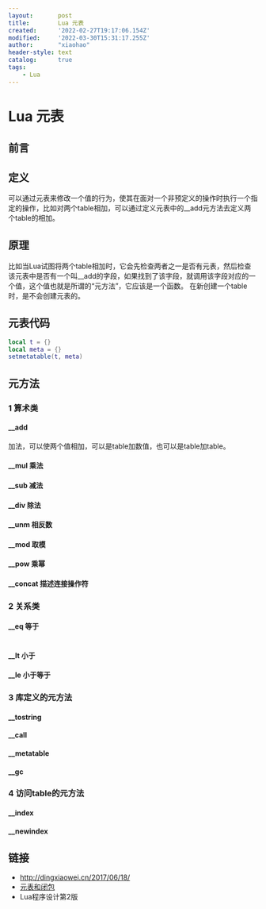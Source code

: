 ```yaml
---
layout:       post
title:        Lua 元表
created:      '2022-02-27T19:17:06.154Z'
modified:     '2022-03-30T15:31:17.255Z'
author:       "xiaohao"
header-style: text
catalog:      true
tags:
    - Lua
---
```


# Lua 元表

## 前言

## 定义
可以通过元表来修改一个值的行为，使其在面对一个非预定义的操作时执行一个指定的操作，比如对两个table相加，可以通过定义元表中的__add元方法去定义两个table的相加。

## 原理
比如当Lua试图将两个table相加时，它会先检查两者之一是否有元表，然后检查该元表中是否有一个叫__add的字段，如果找到了该字段，就调用该字段对应的一个值，这个值也就是所谓的“元方法”，它应该是一个函数。
在新创建一个table时，是不会创建元表的。

## 元表代码
~~~ Lua
local t = {}
local meta = {}
setmetatable(t, meta)
~~~

## 元方法
### 1 算术类
#### __add
加法，可以使两个值相加，可以是table加数值，也可以是table加table。

#### __mul 乘法

#### __sub 减法

#### __div 除法

#### __unm 相反数

#### __mod 取模

#### __pow 乘幂

#### __concat 描述连接操作符

### 2 关系类
#### __eq 等于
~~~ lua

~~~

#### __lt 小于

#### __le 小于等于

### 3 库定义的元方法
#### __tostring

#### __call

#### __metatable

#### __gc

### 4 访问table的元方法
#### __index

#### __newindex

## 链接
- http://dingxiaowei.cn/2017/06/18/
- [元表和闭包](http://dingxiaowei.cn/2018/10/10/)
- Lua程序设计第2版
